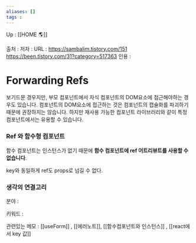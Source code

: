 ```yaml
---
aliases: []
tags : 
---
```

Up : [[HOME 🌎]]

출처 :
저자 :
URL : https://sambalim.tistory.com/151
		https://been.tistory.com/31?category=517363
인용 : 

# Forwarding Refs

보기드문 경우지만, 부모 컴포넌트에서 자식 컴포넌트의 DOM요소에 접근해야하는 경우도 있습니다. 컴포넌트의 DOM요소에 접근하는 것은 컴포넌트의 캡슐화를 파괴하기 때문에 권장하지는 않습니다. 하지만 재사용 가능한 컴포넌트 라이브러리와 같이 특정 컴포넌트에서는 유용할 수 있습니다.


### Ref 와 함수형 컴포넌트
함수 컴포넌트는 인스턴스가 없기 때문에 **함수 컴포넌트에 ref 어트리뷰트를 사용할 수 없습니다**.

key와 동일하게 ref도 props로 넘길 수 없다.



### 생각의 연결고리
분야 :

키워드 :

관련있는 메모 : [[useForm]] , [[에러노트]], [[함수컴포넌트와 인스턴스]] , [[react에서 key 값]]
